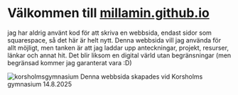 # Välkommen till [millamin.github.io](millamin.github.io)
jag har aldrig använt kod för att skriva en webbsida, endast sidor som squarespace, så det här är helt nytt.
Denna webbsida vill jag använda för allt möjligt, men tanken är att jag laddar upp anteckningar, projekt, resurser, länkar och annat hit.
Det blir liksom en digital värld utan begränsningar (men begränsad kommer jag garanterat vara :D)

![korsholmsgymnasium](https://konfo-files.opintopolku.fi/oppilaitos-teemakuva/1.2.246.562.10.983852271810/9d249448-2218-4830-a8e2-40b615606263.jpg)
Denna webbsida skapades vid Korsholms gymnasium 14.8.2025
